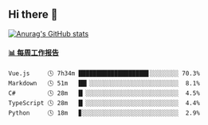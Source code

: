 ## Hi there 👋

[![Anurag's GitHub stats](https://github-readme-stats-orilights.vercel.app/api?username=orilights)](https://github.com/anuraghazra/github-readme-stats)

<!--
**OriLight152/OriLight152** is a ✨ _special_ ✨ repository because its `README.md` (this file) appears on your GitHub profile.

Here are some ideas to get you started:

- 🔭 I’m currently working on ...
- 🌱 I’m currently learning ...
- 👯 I’m looking to collaborate on ...
- 🤔 I’m looking for help with ...
- 💬 Ask me about ...
- 📫 How to reach me: ...
- 😄 Pronouns: ...
- ⚡ Fun fact: ...
-->

<!-- waka-box start -->
#### <a href="https://gist.github.com/92c8d5b388768c10efcba86e82b7c4fb" target="_blank">📊 每周工作报告</a>
```text
Vue.js     🕓 7h34m ███████████████████▋░░░░░░░░ 70.3%
Markdown   🕓 51m   ██▎░░░░░░░░░░░░░░░░░░░░░░░░░  8.1%
C#         🕓 28m   █▏░░░░░░░░░░░░░░░░░░░░░░░░░░  4.5%
TypeScript 🕓 28m   █▏░░░░░░░░░░░░░░░░░░░░░░░░░░  4.4%
Python     🕓 18m   ▊░░░░░░░░░░░░░░░░░░░░░░░░░░░  2.9%
```
<!-- Powered by https://github.com/journey-ad/waka-box-go . -->
<!-- waka-box end -->
